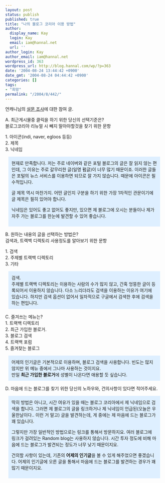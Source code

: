 ```yaml
---
layout: post
status: publish
published: true
title: "나의 블로그 코리아 이용 방법"
author:
  display_name: Kay
  login: Kay
  email: iam@hannal.net
  url: ''
author_login: Kay
author_email: iam@hannal.net
wordpress_id: 363
wordpress_url: http://blog.hannal.com/wp/?p=363
date: '2004-08-24 13:44:42 +0900'
date_gmt: '2004-08-24 04:44:42 +0900'
categories: []
tags:
- "희망"
permalink: "/2004/8/442/"
---
```

<p>언캐니님의 <a href="http://www.uncanni.net/archive/0406281840253754_M_2004_08.html#0408230102532433" target="_blank">설문 조사</a>에 대한 참여 글.</p>
<p>A. 최근게시물중 클릭을 하기 위한 당신의 선택기준은?<br />
블로그코리아 리뉴얼 시 빼지 말아야할것을 찾기 위한 문항</p>
<p>1. 아이콘(indi, naver, egloos 등등)<br />
2. 제목<br />
3. 닉네임</p>
<div style="padding:10;margin:10;background-color:#DEEFFF;">현재로 만족합니다. 저는 주로 네이버와 같은 포털 블로그의 글은 잘 읽지 않는 편인데, 그 이유는 주로 갈무리한 글(일명 펌글)이 너무 많기 때문이죠. 이러한 글들은 포털의 뉴스 서비스를 이용하면 되므로 잘 가지 않습니다. 때문에 아이콘은 필수적입니다.</p>
<p>글 제목 역시 마찬가지. 어떤 글인지 구분을 하기 위한 가장 1차적인 관문이기에 글 제목은 필히 있어야 합니다.</p>
<p>닉네임은 있어도 좋고 없어도 좋지만, 있으면 제 블로그에 오시는 분들이나 제가 자주 가는 블로그를 한눈에 발견할 수 있어 좋습니다. </p></div>
<p>B. 원하는 내용의 글을 선택하는 방법은?<br />
검색과, 트랙백 디렉토리 사용정도를 알아보기 위한 문항</p>
<p>1. 검색<br />
2. 주제별 트랙백 디렉토리<br />
3. 기타</p>
<div style="padding:10;margin:10;background-color:#DEEFFF;">검색.<br />
주제별 트랙백 디렉토리는 이용하는 사람의 수가 많지 않고, 간혹 엉뚱한 글이 등록되어서 이용하지 않습니다. 다소 느리더라도 검색을 이용하는 이유가 여기에 있습니다. 하지만 검색 옵션이 없어서 일차적으로 구글에서 검색한 후에 검색을 하는 편입니다.</div>
<p>C. 즐겨쓰는 메뉴는?<br />
1. 트랙백 디렉토리<br />
2. 최근 가입한 블로거.<br />
3. 블로그 검색<br />
4. 트랙백 포럼<br />
5. 즐겨찾는 블로그</p>
<div style="padding:10;margin:10;background-color:#DEEFFF;">어제의 인기글은 기본적으로 이용하며, 블로그 검색을 사용합니다. 빈도는 많지 않지만 위 메뉴 중에서 그나마 사용하는 것이지요.<br />
만일 <b>최근 가입한 블로거</b>에 성별이 나온다면 애용할 듯 싶습니다.</div>
<p>D. 마음에 드는 블로그를 찾기 위한 당신의 노하우와, 건의사항이 있다면 적어주세요.</p>
<div style="padding:10;margin:10;background-color:#DEEFFF;">딱히 방법은 아니고, 시간 여유가 있을 때는 블로그 코리아에서 제 닉네임으로 검색을 합니다. 그러면 제 블로그의 글을 링크하거나 제 닉네임이 언급된(오늘은 우울한날이다.. 이런 거 말고) 글을 발견하는데, 게 중에는 제 마음에 드는 블로그가 꽤 있습니다.</p>
<p>그렇지만 가장 일반적인 방법으로는 링크를 통해서 방문하지요. 여러 블로그에 링크가 걸려있는 Random blog는 사용하지 않습니다. 시간 투자 정도에 비해 마음에 드는 블로그가 발견되는 정도가 너무 낮기 때문이지요.</p>
<p>건의할 사항이 있는데, 기존의 <b>어제의 인기글</b>을 볼 수 있게 해주었으면 좋겠습니다. 어제의 인기글에 오른 글을 통해서 마음에  드는 블로그를 발견하는 경우가 꽤 많기 때문이지요.</div>
